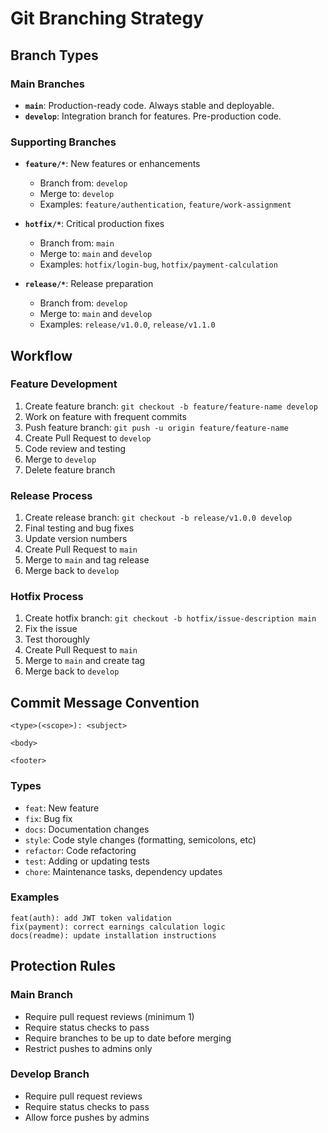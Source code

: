 # Git Branching Strategy

## Branch Types

### Main Branches

- **`main`**: Production-ready code. Always stable and deployable.
- **`develop`**: Integration branch for features. Pre-production code.

### Supporting Branches

- **`feature/*`**: New features or enhancements
  - Branch from: `develop`
  - Merge to: `develop`
  - Examples: `feature/authentication`, `feature/work-assignment`

- **`hotfix/*`**: Critical production fixes
  - Branch from: `main`
  - Merge to: `main` and `develop`
  - Examples: `hotfix/login-bug`, `hotfix/payment-calculation`

- **`release/*`**: Release preparation
  - Branch from: `develop`
  - Merge to: `main` and `develop`
  - Examples: `release/v1.0.0`, `release/v1.1.0`

## Workflow

### Feature Development
1. Create feature branch: `git checkout -b feature/feature-name develop`
2. Work on feature with frequent commits
3. Push feature branch: `git push -u origin feature/feature-name`
4. Create Pull Request to `develop`
5. Code review and testing
6. Merge to `develop`
7. Delete feature branch

### Release Process
1. Create release branch: `git checkout -b release/v1.0.0 develop`
2. Final testing and bug fixes
3. Update version numbers
4. Create Pull Request to `main`
5. Merge to `main` and tag release
6. Merge back to `develop`

### Hotfix Process
1. Create hotfix branch: `git checkout -b hotfix/issue-description main`
2. Fix the issue
3. Test thoroughly
4. Create Pull Request to `main`
5. Merge to `main` and create tag
6. Merge back to `develop`

## Commit Message Convention

```
<type>(<scope>): <subject>

<body>

<footer>
```

### Types
- `feat`: New feature
- `fix`: Bug fix
- `docs`: Documentation changes
- `style`: Code style changes (formatting, semicolons, etc)
- `refactor`: Code refactoring
- `test`: Adding or updating tests
- `chore`: Maintenance tasks, dependency updates

### Examples
```
feat(auth): add JWT token validation
fix(payment): correct earnings calculation logic
docs(readme): update installation instructions
```

## Protection Rules

### Main Branch
- Require pull request reviews (minimum 1)
- Require status checks to pass
- Require branches to be up to date before merging
- Restrict pushes to admins only

### Develop Branch  
- Require pull request reviews
- Require status checks to pass
- Allow force pushes by admins